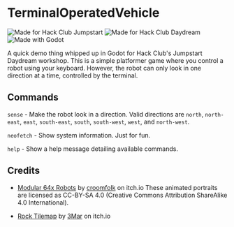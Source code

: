 # TerminalOperatedVehicle

![Made for Hack Club Jumpstart](https://img.shields.io/badge/Hack%20Club-Jumpstart-C63872?style=for-the-badge&logo=hackclub&link=daydream.jumpstart.hackclub.com)
![Made for Hack Club Daydream](https://img.shields.io/badge/Hack%20Club-Daydream-FFFDCB?style=for-the-badge&logo=hackclub&link=daydream.hackclub.com)
![Made with Godot](https://img.shields.io/badge/Made%20with-Godot-478CBF?style=for-the-badge&logo=godotengine&link=godotengine.org)

A quick demo thing whipped up in Godot for Hack Club's Jumpstart Daydream workshop.
This is a simple platformer game where you control a robot using your keyboard. However, the robot can only look in one direction at a time, controlled by the terminal.

## Commands

`sense` - Make the robot look in a direction. Valid directions are `north`, `north-east`, `east`, `south-east`, `south`, `south-west`, `west`, and `north-west`.

`neofetch` - Show system information. Just for fun.

`help` - Show a help message detailing available commands.

## Credits

- [Modular 64x Robots](croomfolk.itch.io/modular-64x-robots) by [croomfolk](croomfolk.itch.io) on itch.io
  These animated portraits are licensed as CC-BY-SA 4.0 (Creative Commons Attribution ShareAlike 4.0 International).

- [Rock Tilemap](3mar.itch.io/rock-tilemap) by [3Mar](https://3mar.itch.io) on itch.io
